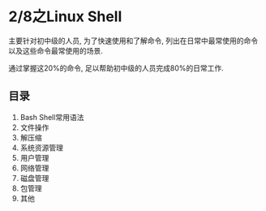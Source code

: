 # 2/8之Linux Shell

主要针对初中级的人员, 为了快速使用和了解命令, 
列出在日常中最常使用的命令以及这些命令最常使用的场景.

通过掌握这20%的命令, 足以帮助初中级的人员完成80%的日常工作.

## 目录

1. Bash Shell常用语法
2. 文件操作
3. 解压缩
4. 系统资源管理
5. 用户管理
6. 网络管理
7. 磁盘管理
8. 包管理
9. 其他